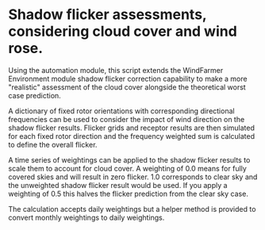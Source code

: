 # Shadow flicker assessments, considering cloud cover and wind rose. 

Using the automation module, this script extends the WindFarmer Environment module shadow flicker 
correction capability to make a more "realistic" assessment of the cloud cover alongside the 
theoretical worst case prediction.

A dictionary of fixed rotor orientations with corresponding directional frequencies can be used to
consider the impact of wind direction on the shadow flicker results. Flicker grids and receptor 
results are then simulated for each fixed rotor direction and the frequency weighted sum is calculated 
to define the overall flicker.

A time series of weightings can be applied to the shadow flicker results to scale them to account for 
cloud cover. A weighting of 0.0 means for fully covered skies and will result in zero flicker. 1.0
corresponds to clear sky and the unweighted shadow flicker result would be used. If you apply a 
weighting of 0.5 this halves the flicker prediction from the clear sky case.

The calculation accepts daily weightings but a helper method is provided to convert monthly weightings 
to daily weightings.
